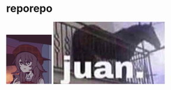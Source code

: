 # reporepo
![alt text](https://github.com/ZannEga/reporepo/blob/main/Asset%201-100.jpg)
![alt text](https://github.com/ZannEga/reporepo/blob/main/download.jpg)
